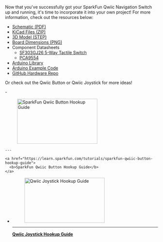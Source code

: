 Now that you've successfully got your SparkFun Qwiic Navigation Switch up and running, it's time to incorporate it into your own project! For more information, check out the resources below:

* [Schematic (PDF)](../assets/board_files/SparkFun_Qwiic_Navigation_Switch_v10_Schematic.pdf)
* [KiCad Files (ZIP)](../assets/board_files/SparkFun_Qwiic_Navigation_Switch_v10.zip)
* [3D Model (STEP)](../assets/3d_model/SparkFun_Qwiic_Navigation_3d_model.step)
* [Board Dimensions (PNG)](../assets/img/SparkFun_Qwiic_Navigation_Switch_Board_Dimensions.png)
* Component Datasheets
    * [SF303GJ26 5-Way Tactile Switch](../assets/component_documentation/SF303GJ26-3.pdf)
    * [PCA9554](../assets/component_documentation/pca9554.pdf)
* [Arduino Library](https://github.com/sparkfun/SparkFun_I2C_Expander_Arduino_Library)
* [Arduino Example Code](https://github.com/sparkfun/SparkFun_Qwiic_Navigation_Switch/tree/main/Firmware/)
* [GitHub Hardware Repo](https://github.com/sparkfun/SparkFun_Qwiic_Navigation_Switch)



Or check out the Qwiic Button or Qwiic Joystick for more ideas!

<div class="grid cards col-4" markdown>
<!-- ----------WHITE SPACE BETWEEN GRID CARDS---------- -->
-   <a href="https://learn.sparkfun.com/tutorials/sparkfun-qwiic-button-hookup-guide">
      <figure markdown>
        <img src="https://cdn.sparkfun.com/assets/learn_tutorials/1/1/0/8/15932-SparkFun_Qwiic_Button_-_Red-01.jpg" style="width:264px; height:148px; object-fit:contain;" alt="SparkFun Qwiic Button Hookup Guide">
      </figure>
    </a>

    ---

    <a href="https://learn.sparkfun.com/tutorials/sparkfun-qwiic-button-hookup-guide">
      <b>SparkFun Qwiic Button Hookup Guide</b>
    </a>
<!-- ----------WHITE SPACE BETWEEN GRID CARDS---------- -->
-   <a href="https://learn.sparkfun.com/tutorials/qwiic-joystick-hookup-guide">
      <figure markdown>
        <img src="https://cdn.sparkfun.com/assets/learn_tutorials/8/4/7/Tutorial_Default.gif" style="width:264px; height:148px; object-fit:contain;" alt="Qwiic Joystick Hookup Guide">
      </figure>
    </a>

    ---

    <a href="https://learn.sparkfun.com/tutorials/qwiic-joystick-hookup-guide">
      <b>Qwiic Joystick Hookup Guide</b>
    </a>
<!-- ----------WHITE SPACE BETWEEN GRID CARDS---------- -->
</div>

